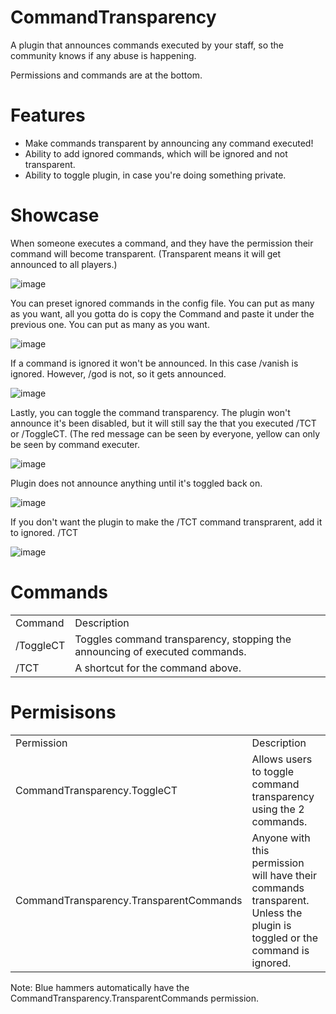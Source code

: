 # CommandTransparency
A plugin that announces commands executed by your staff, so the community knows if any abuse is happening.

Permissions and commands are at the bottom.

# Features
- Make commands transparent by announcing any command executed!
- Ability to add ignored commands, which will be ignored and not transparent.
- Ability to toggle plugin, in case you're doing something private.

# Showcase
When someone executes a command, and they have the permission their command will become transparent. (Transparent means it will get announced to all players.)

![image](https://user-images.githubusercontent.com/108006275/175763418-4e96ce66-c1ba-424a-83ab-e4811252d752.png)

You can preset ignored commands in the config file. You can put as many as you want, all you gotta do is copy the <string>Command</string> and paste it under the previous one. You can put as many as you want.

![image](https://user-images.githubusercontent.com/108006275/175763492-7669a5ea-ad41-41db-80d1-04bb831c405a.png)

If a command is ignored it won't be announced. In this case /vanish is ignored. However, /god is not, so it gets announced.

![image](https://user-images.githubusercontent.com/108006275/175763527-7f992d04-dfde-4522-bbd7-4bea73fdc2ca.png)

Lastly, you can toggle the command transparency. The plugin won't announce it's been disabled, but it will still say the that you executed /TCT or /ToggleCT. (The red message can be seen by everyone, yellow can only be seen by command executer.

![image](https://user-images.githubusercontent.com/108006275/175763563-dfe0aa2f-cc69-41ef-9070-6c54eb75afe2.png)

Plugin does not announce anything until it's toggled back on.

![image](https://user-images.githubusercontent.com/108006275/175763572-2858ae19-18e7-4255-a7dd-cd153b00bb5a.png)

If you don't want the plugin to make the /TCT command transprarent, add it to ignored. <string>/TCT</string>

![image](https://user-images.githubusercontent.com/108006275/175763576-cb7b83fa-c337-4b4c-80f0-fece0140a380.png)


# Commands
<table>
  <tr>
    <td>Command</td>
    <td>Description</td>
  </tr>
  <tr>
    <td>/ToggleCT</td>
    <td>Toggles command transparency, stopping the announcing of executed commands.
  </tr>
  <tr>
    <td>/TCT</td>
    <td>A shortcut for the command above.</td>
  </tr>
</table>

# Permisisons
<table>
  <tr>
    <td>Permission</td>
    <td>Description</td>
  </tr>
  <tr>
    <td>CommandTransparency.ToggleCT</td>
    <td>Allows users to toggle command transparency using the 2 commands.</td>
  </tr>
  <tr>
  <td>CommandTransparency.TransparentCommands</td>
  <td>Anyone with this permission will have their commands transparent. Unless the plugin is toggled or the command is ignored.</td>
  </tr>
  <table>
Note: Blue hammers automatically have the CommandTransparency.TransparentCommands permission.
